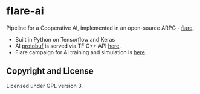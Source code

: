 # flare-ai

Pipeline for a Cooperative AI, implemented in an open-source ARPG - [flare](https://github.com/flareteam/flare-game).

- Built in Python on Tensorflow and Keras
- AI [protobuf](https://www.tensorflow.org/api_docs/python/tf/saved_model/builder) is served via TF C++ API [here](https://github.com/lpekelis/flare-engine/pull/1).
- Flare campaign for AI training and simulation is [here](https://github.com/lpekelis/flare-game/pull/1).

## Copyright and License

Licensed under GPL version 3.
